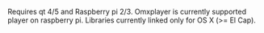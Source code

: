 Requires qt 4/5 and Raspberry pi 2/3. Omxplayer is currently supported player on raspberry pi. Libraries currently linked only for OS X (>= El Cap).
